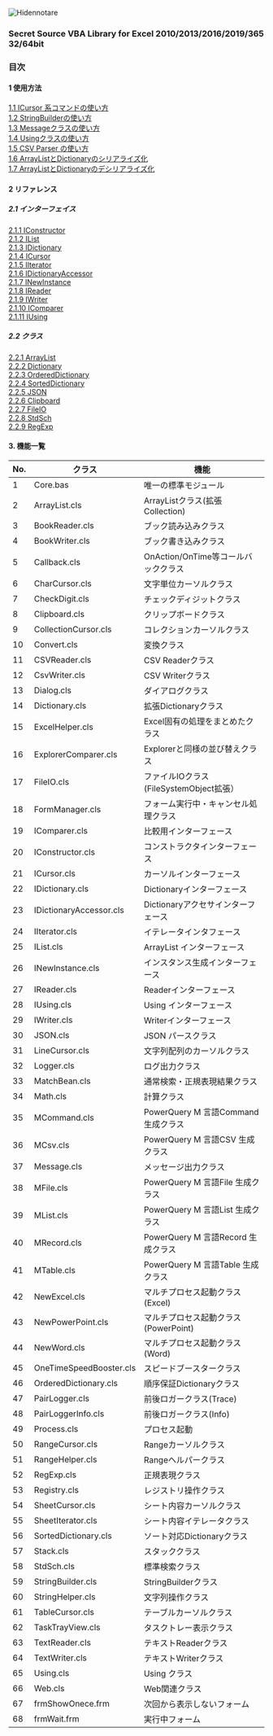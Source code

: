 ![Hidennotare](https://raw.githubusercontent.com/wiki/RelaxTools/Hidennotare/image/Hidennotare.png)

### Secret Source VBA Library for Excel 2010/2013/2016/2019/365 32/64bit

### 目次
#### 1 使用方法
[1.1 ICursor 系コマンドの使い方](https://github.com/RelaxTools/Hidennotare/wiki/1.1.-ICursor-%E7%B3%BB%E3%82%B3%E3%83%9E%E3%83%B3%E3%83%89%E3%81%AE%E4%BD%BF%E3%81%84%E6%96%B9)  
[1.2 StringBuilderの使い方](https://github.com/RelaxTools/Hidennotare/wiki/1.2.-StringBuilder-%E3%81%AE%E4%BD%BF%E3%81%84%E6%96%B9)  
[1.3 Messageクラスの使い方](https://github.com/RelaxTools/Hidennotare/wiki/1.3.-Message%E3%82%AF%E3%83%A9%E3%82%B9%E3%81%AE%E4%BD%BF%E3%81%84%E6%96%B9)  
[1.4 Usingクラスの使い方](https://github.com/RelaxTools/Hidennotare/wiki/1.4.-Using%E3%82%AF%E3%83%A9%E3%82%B9%E3%81%AE%E4%BD%BF%E3%81%84%E6%96%B9)  
[1.5 CSV Parser の使い方](https://github.com/RelaxTools/Hidennotare/wiki/1.5.-CSV-Parser-%E3%81%AE%E4%BD%BF%E3%81%84%E6%96%B9)  
[1.6 ArrayListとDictionaryのシリアライズ化](https://github.com/RelaxTools/Hidennotare/wiki/1.6.-ArrayList%E3%81%A8Dictionary%E3%81%AE%E3%82%B7%E3%83%AA%E3%82%A2%E3%83%A9%E3%82%A4%E3%82%BA%E5%8C%96)  
[1.7 ArrayListとDictionaryのデシリアライズ化](https://github.com/RelaxTools/Hidennotare/wiki/1.7.-ArrayList%E3%81%A8Dictionary%E3%81%AE%E3%83%87%E3%82%B7%E3%83%AA%E3%82%A2%E3%83%A9%E3%82%A4%E3%82%BA%E5%8C%96)  
#### 2 リファレンス
##### 2.1 インターフェイス
[2.1.1 IConstructor](https://github.com/RelaxTools/Hidennotare/wiki/IConstructor)  
[2.1.2 IList](https://github.com/RelaxTools/Hidennotare/wiki/IList)  
[2.1.3 IDictionary](https://github.com/RelaxTools/Hidennotare/wiki/IDictionary)  
[2.1.4 ICursor](https://github.com/RelaxTools/Hidennotare/wiki/ICursor)  
[2.1.5 IIterator](https://github.com/RelaxTools/Hidennotare/wiki/IIterator)  
[2.1.6 IDictionaryAccessor](https://github.com/RelaxTools/Hidennotare/wiki/IDictionaryAccessor)  
[2.1.7 INewInstance](https://github.com/RelaxTools/Hidennotare/wiki/INewInstance)  
[2.1.8 IReader](https://github.com/RelaxTools/Hidennotare/wiki/IReader)  
[2.1.9 IWriter](https://github.com/RelaxTools/Hidennotare/wiki/IWriter)  
[2.1.10 IComparer](https://github.com/RelaxTools/Hidennotare/wiki/IComparer)  
[2.1.11 IUsing](https://github.com/RelaxTools/Hidennotare/wiki/IUsing)  
##### 2.2 クラス
[2.2.1 ArrayList](https://github.com/RelaxTools/Hidennotare/wiki/ArrayList)  
[2.2.2 Dictionary](https://github.com/RelaxTools/Hidennotare/wiki/Dictionary)  
[2.2.3 OrderedDictionary](https://github.com/RelaxTools/Hidennotare/wiki/OrderedDictionary)  
[2.2.4 SortedDictionary](https://github.com/RelaxTools/Hidennotare/wiki/SortedDictionary)  
[2.2.5 JSON](https://github.com/RelaxTools/Hidennotare/wiki/JSON)  
[2.2.6 Clipboard](https://github.com/RelaxTools/Hidennotare/wiki/Clipboard)  
[2.2.7 FileIO](https://github.com/RelaxTools/Hidennotare/wiki/FileIO)  
[2.2.8 StdSch](https://github.com/RelaxTools/Hidennotare/wiki/StdSch)  
[2.2.9 RegExp](https://github.com/RelaxTools/Hidennotare/wiki/RegExp)  

#### 3. 機能一覧

|No.|クラス|機能|
|---|---|---|
|1|Core.bas|唯一の標準モジュール|
|2|ArrayList.cls|ArrayListクラス(拡張Collection)|
|3|BookReader.cls|ブック読み込みクラス|
|4|BookWriter.cls|ブック書き込みクラス|
|5|Callback.cls|OnAction/OnTime等コールバッククラス|
|6|CharCursor.cls|文字単位カーソルクラス|
|7|CheckDigit.cls|チェックディジットクラス|
|8|Clipboard.cls|クリップボードクラス|
|9|CollectionCursor.cls|コレクションカーソルクラス|
|10|Convert.cls|変換クラス|
|11|CSVReader.cls|CSV Readerクラス|
|12|CsvWriter.cls|CSV Writerクラス|
|13|Dialog.cls|ダイアログクラス|
|14|Dictionary.cls|拡張Dictionaryクラス|
|15|ExcelHelper.cls|Excel固有の処理をまとめたクラス|
|16|ExplorerComparer.cls|Explorerと同様の並び替えクラス|
|17|FileIO.cls|ファイルIOクラス(FileSystemObject拡張）|
|18|FormManager.cls|フォーム実行中・キャンセル処理クラス|
|19|IComparer.cls|比較用インターフェース|
|20|IConstructor.cls|コンストラクタインターフェース|
|21|ICursor.cls|カーソルインターフェース|
|22|IDictionary.cls|Dictionaryインターフェース|
|23|IDictionaryAccessor.cls|Dictionaryアクセサインターフェース|
|24|IIterator.cls|イテレータインタフェース|
|25|IList.cls|ArrayList インターフェース|
|26|INewInstance.cls|インスタンス生成インターフェース|
|27|IReader.cls|Readerインターフェース|
|28|IUsing.cls|Using インターフェース|
|29|IWriter.cls|Writerインターフェース|
|30|JSON.cls|JSON パースクラス|
|31|LineCursor.cls|文字列配列のカーソルクラス|
|32|Logger.cls|ログ出力クラス|
|33|MatchBean.cls|通常検索・正規表現結果クラス|
|34|Math.cls|計算クラス|
|35|MCommand.cls|PowerQuery M 言語Command 生成クラス|
|36|MCsv.cls|PowerQuery M 言語CSV 生成クラス|
|37|Message.cls|メッセージ出力クラス|
|38|MFile.cls|PowerQuery M 言語File 生成クラス|
|39|MList.cls|PowerQuery M 言語List 生成クラス|
|40|MRecord.cls|PowerQuery M 言語Record 生成クラス|
|41|MTable.cls|PowerQuery M 言語Table 生成クラス|
|42|NewExcel.cls|マルチプロセス起動クラス(Excel)|
|43|NewPowerPoint.cls|マルチプロセス起動クラス(PowerPoint)|
|44|NewWord.cls|マルチプロセス起動クラス(Word)|
|45|OneTimeSpeedBooster.cls|スピードブースタークラス|
|46|OrderedDictionary.cls|順序保証Dictionaryクラス|
|47|PairLogger.cls|前後ロガークラス(Trace)|
|48|PairLoggerInfo.cls|前後ロガークラス(Info)|
|49|Process.cls|プロセス起動|
|50|RangeCursor.cls|Rangeカーソルクラス|
|51|RangeHelper.cls|Rangeヘルパークラス|
|52|RegExp.cls|正規表現クラス|
|53|Registry.cls|レジストリ操作クラス|
|54|SheetCursor.cls|シート内容カーソルクラス|
|55|SheetIterator.cls|シート内容イテレータクラス|
|56|SortedDictionary.cls|ソート対応Dictionaryクラス|
|57|Stack.cls|スタッククラス|
|58|StdSch.cls|標準検索クラス|
|59|StringBuilder.cls|StringBuilderクラス|
|60|StringHelper.cls|文字列操作クラス|
|61|TableCursor.cls|テーブルカーソルクラス|
|62|TaskTrayView.cls|タスクトレー表示クラス|
|63|TextReader.cls|テキストReaderクラス|
|64|TextWriter.cls|テキストWriterクラス|
|65|Using.cls|Using クラス|
|66|Web.cls|Web関連クラス|
|67|frmShowOnece.frm|次回から表示しないフォーム|
|68|frmWait.frm|実行中フォーム|
